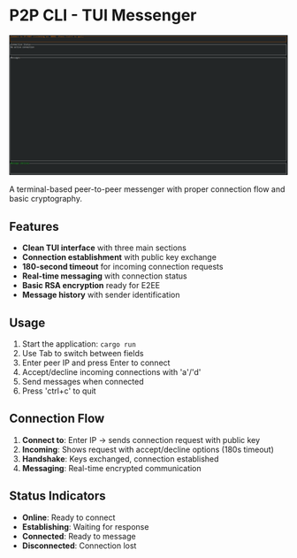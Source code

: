 # P2P CLI - TUI Messenger

![P2P TUI](public/p2p-tui.png)

A terminal-based peer-to-peer messenger with proper connection flow and basic cryptography.

## Features

- **Clean TUI interface** with three main sections
- **Connection establishment** with public key exchange
- **180-second timeout** for incoming connection requests
- **Real-time messaging** with connection status
- **Basic RSA encryption** ready for E2EE
- **Message history** with sender identification

## Usage

1. Start the application: `cargo run`
2. Use Tab to switch between fields
3. Enter peer IP and press Enter to connect
4. Accept/decline incoming connections with 'a'/'d'
5. Send messages when connected
6. Press 'ctrl+c' to quit

## Connection Flow

1. **Connect to**: Enter IP → sends connection request with public key
2. **Incoming**: Shows request with accept/decline options (180s timeout)
3. **Handshake**: Keys exchanged, connection established
4. **Messaging**: Real-time encrypted communication

## Status Indicators

- **Online**: Ready to connect
- **Establishing**: Waiting for response
- **Connected**: Ready to message
- **Disconnected**: Connection lost
